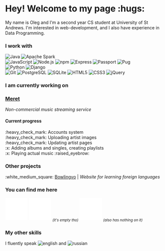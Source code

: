 <h1>Hey! Welcome to my page :hugs:</h1>
<p>My name is Oleg and I'm a second year CS student at University of St Andrews. I'm interested in web-development, and I also have experience in Data Programming.</p>

<h3>I work with</h3>
<p>
    <img alt="Java" src="https://img.shields.io/badge/Java-007396?style=flat-square&logo=java&logoColor=white">
    <img alt="Apache Spark" src="https://img.shields.io/badge/Apache Spark-E25A1C?style=flat-square&logo=apachespark&logoColor=white">
    <br>
    <img alt="JavaScript" src="https://img.shields.io/badge/JavaScript-F7DF1E?style=flat-square&logo=javascript&logoColor=black">
    <img alt="Node.js" src="https://img.shields.io/badge/Node.js-339933?style=flat-square&logo=nodedotjs&logoColor=white">
    <img alt="npm" src="https://img.shields.io/badge/NPM-CB3837?style=flat-square&logo=npm&logoColor=white">
    <img alt="Express" src="https://img.shields.io/badge/Express-000000?style=flat-square&logo=express&logoColor=white">
    <img alt="Passport" src="https://img.shields.io/badge/Passport-34E27A?style=flat-square&logo=passport&logoColor=white">
    <img alt="Pug" src="https://img.shields.io/badge/Pug-A86454?style=flat-square&logo=pug&logoColor=white">
    <br>
    <img alt="Python" src="https://img.shields.io/badge/Python-3776AB?style=flat-square&logo=python&logoColor=white">
    <img alt="Django" src="https://img.shields.io/badge/Django-092E20?style=flat-square&logo=django&logoColor=white">
    <br>
    <img alt="Git" src="https://img.shields.io/badge/Git-F05032?style=flat-square&logo=git&logoColor=white">
    <img alt="PostgreSQL" src="https://img.shields.io/badge/PostgreSQL-4169E1?style=flat-square&logo=postgresql&logoColor=white">
    <img alt="SQLite" src="https://img.shields.io/badge/SQLite-003B57?style=flat-square&logo=sqlite&logoColor=white">
    <img alt="HTML5" src="https://img.shields.io/badge/HTML5-E34F26?style=flat-square&logo=html5&logoColor=white">
    <img alt="CSS3" src="https://img.shields.io/badge/CSS3-1572B6?style=flat-square&logo=css3&logoColor=white">
    <img alt="jQuery" src="https://img.shields.io/badge/jQuery-0769AD?style=flat-square&logo=jquery&logoColor=white">
</p>

<h3>I am currently working on</h3>
<h3><b><a href="https://github.com/voltrix39/meret">Meret</a></b></h3>
<p>
    <i>Non-commercial music streaming service</i>
</p>
<h4>Current progress</h4>
<p>
    :heavy_check_mark: Accounts system<br>
    :heavy_check_mark: Uploading artist images<br>
    :heavy_check_mark: Updating artist pages<br>
    :x: Adding albums and singles, creating playlists<br>
    :x: Playing actual music :raised_eyebrow:<br>
</p>

<h3>Other projects</h3>
<p>
    :white_medium_square: <a href="https://github.com/voltrix39/bowlingvo">Bowlingvo</a> | <i>Website for learning foreign languages</i></li>
</p>

<h3>You can find me here</h3>
<p>
    <a href="https://github.com/voltrix39"><img alt="GitHub" src="icons/github.svg"></a>
    <a href="https://www.instagram.com/voltrix39/"><img alt="Instagram" src="icons/instagram.svg"></a>
    <sub><i>(it's empty tho)</i></sub>
    <a href="https://www.linkedin.com/in/oleg-shmykov/"><img alt="LinkedIn" src="icons/linkedin.svg"></a>
    <sub><i>(also has nothing on it)</i></sub>
</p>

<h3>My other skills</h3>
<p>
    I fluently speak
    <img alt="english" src="https://raw.githubusercontent.com/yammadev/flag-icons/master/png/GB.png">
    and
    <img alt="russian" src="https://raw.githubusercontent.com/yammadev/flag-icons/master/png/RU.png">
</p>
